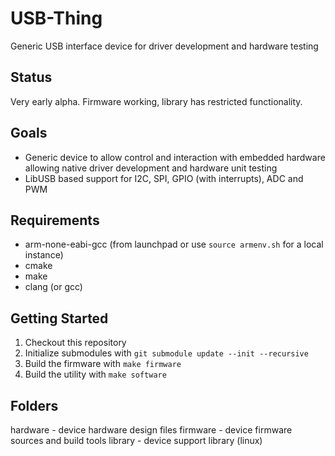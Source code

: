 # USB-Thing

Generic USB interface device for driver development and hardware testing

## Status
Very early alpha. Firmware working, library has restricted functionality.

## Goals

 - Generic device to allow control and interaction with embedded hardware allowing native driver development and hardware unit testing
 - LibUSB based support for I2C, SPI, GPIO (with interrupts), ADC and PWM

## Requirements

* arm-none-eabi-gcc (from launchpad or use `source armenv.sh` for a local instance)
* cmake
* make
* clang (or gcc)

## Getting Started

1. Checkout this repository
2. Initialize submodules with `git submodule update --init --recursive`
3. Build the firmware with `make firmware`
4. Build the utility with `make software`

## Folders

hardware - device hardware design files
firmware - device firmware sources and build tools
library - device support library (linux)
